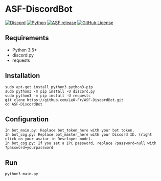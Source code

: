 # ASF-DiscordBot

[![Discord](https://img.shields.io/badge/Discord-chat-brightgreen.svg)](https://discord.gg/QfpCvTc)
[![Python](https://img.shields.io/badge/Python-3.5-blue.svg)](https://pypi.python.org/)
[![ASF release](https://img.shields.io/github/release/JustArchi/ArchiSteamFarm.svg?label=ASF&maxAge=600)](https://github.com/JustArchi/ArchiSteamFarm/releases/latest)
[![GitHub License](https://img.shields.io/github/license/LeO-Fr/ASF-DiscordBot.svg)](https://github.com/LeO-Fr/ASF-DiscordBot/blob/master/LICENSE)


## Requirements

* Python 3.5+
* discord.py
* requests

## Installation

```shell
sudo apt-get install python3 python3-pip
sudo python3 -m pip install -U discord.py
sudo python3 -m pip install -U requests
git clone https://github.com/LeO-Fr/ASF-DiscordBot.git
cd ASF-DiscordBot
```

## Configuration

```
In bot_main.py: Replace bot_token_here with your bot token.
In bot_cog.py: Replace bot_master_here with your Discord ID. (right click on your avatar in Developer mode).
In bot_cog.py: If you set a IPC password, replace ?password=null with ?password=yourpassword
```

## Run

```shell
python3 main.py
```
